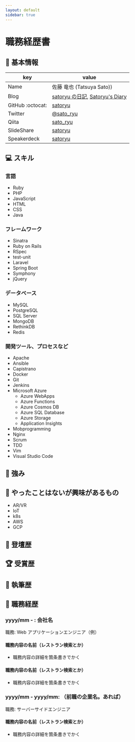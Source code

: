 ```yaml
---
layout: default
sidebar: true
---
```


# 職務経歴書

## :man: 基本情報

| key         | value                                                                                                      |
| ----------- | ---------------------------------------------------------------------------------------------------------- |
| Name        | 佐藤 竜也 (Tatsuya Sato))                                                                                  |
| Blog        | [satoryu の日記](https://satoryu.hatenablog.com/), [Satoryu's Diary](https://satoryu-diary.herokuapp.com/) |
| GitHub  :octocat:     | [satoryu](https://github.com/satoryu)                                                                      |
| Twitter     | [@sato_ryu](https://twitter.com/sato_ryu)                                                                  |
| Qiita       | [sato_ryu](http://qiita.com/sato_ryu)                                                                      |
| SlideShare  | [satoryu](http://www.slideshare.net/satoryu)                                                               |
| Speakerdeck | [satoryu](https://speakerdeck.com/satoryu)                                                                 |

## :computer: スキル

### 言語

- Ruby
- PHP
- JavaScript
- HTML
- CSS
- Java

### フレームワーク

- Sinatra
- Ruby on Rails
- RSpec
- test-unit
- Laravel
- Spring Boot
- Symphony
- jQuery

### データベース

- MySQL
- PostgreSQL
- SQL Server
- MongoDB
- RethinkDB
- Redis

### 開発ツール、プロセスなど

- Apache
- Ansible
- Capistrano
- Docker
- Git
- Jenkins
- Microsoft Azure
  - Azure WebApps
  - Azure Functions
  - Azure Cosmos DB
  - Azure SQL Database
  - Azure Storage
  - Application Insights
- Mobprogramming
- Nginx
- Scrum
- TDD
- Vim
- Visual Studio Code

## :muscle: 強み

## :telescope: やったことはないが興味があるもの

- AR/VR
- IoT
- k8s
- AWS
- GCP

## :microphone: 登壇歴

## :trophy: 受賞歴

## :pencil: 執筆歴

## :briefcase: 職務経歴

### yyyy/mm - : 会社名

職務: Web アプリケーションエンジニア（例）

#### 職務内容の名前（レストラン検索とか）

- 職務内容の詳細を箇条書きでかく

#### 職務内容の名前（レストラン検索とか）

- 職務内容の詳細を箇条書きでかく

### yyyy/mm - yyyy/mm: （前職の企業名。あれば）

職務: サーバーサイドエンジニア

#### 職務内容の名前（レストラン検索とか）

- 職務内容の詳細を箇条書きでかく
